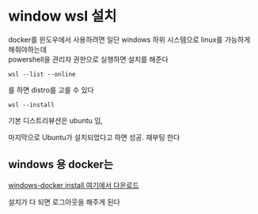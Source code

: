 # window wsl 설치
docker를 윈도우에서 사용하려면 일단 windows 하위 시스템으로 linux를 가능하게 해줘야하는데   
powershell을 관리자 권한으로 실행하면 설치를 해준다 

```
wsl --list --online
```
를 하면 distro를 고를 수 있다   

```
wsl --install
```

기본 디스트리뷰션은 ubuntu 임, 

마지막으로 Ubuntu가 설치되었다고 하면 성공. 재부팅 한다 

## windows 용 docker는  
[windows-docker install 여기에서 다운로드](https://docs.docker.com/desktop/install/windows-install/)

설치가 다 되면 로그아웃을 해주게 된다  
